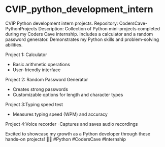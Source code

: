 # CVIP_python_development_intern
CVIP Python development intern projects.
Repository: CodersCave-PythonProjects
Description: Collection of Python mini-projects completed during my Coders Cave internship. Includes a calculator and a random password generator. Demonstrates my Python skills and problem-solving abilities.

Project 1: Calculator
- Basic arithmetic operations
- User-friendly interface

Project 2: Random Password Generator
- Creates strong passwords
- Customizable options for length and character types

Project 3:Typing speed test
- Measures typing speed (WPM) and accuracy

Project 4:Voice recorder
-Captures and saves audio recordings 

Excited to showcase my growth as a Python developer through these hands-on projects! 🐍🚀 #Python #CodersCave #Internship
